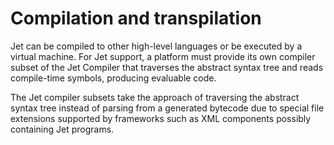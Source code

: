 # Compilation and transpilation

Jet can be compiled to other high-level languages or be executed by a virtual machine. For Jet support, a platform must provide its own compiler subset of the Jet Compiler that traverses the abstract syntax tree and reads compile-time symbols, producing evaluable code.

The Jet compiler subsets take the approach of traversing the abstract syntax tree instead of parsing from a generated bytecode due to special file extensions supported by frameworks such as XML components possibly containing Jet programs.